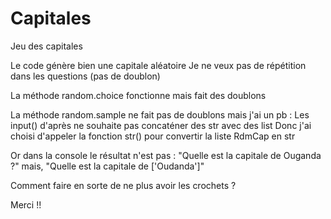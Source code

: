 # Capitales
Jeu des capitales

Le code génère bien une capitale aléatoire 
Je ne veux pas de répétition dans les questions (pas de doublon)

La méthode random.choice fonctionne mais fait des doublons

La méthode random.sample ne fait pas de doublons mais j'ai un pb :
    Les input() d'après ne souhaite pas concaténer des str avec des list
    Donc j'ai choisi d'appeler la fonction str() pour convertir la liste RdmCap en str

Or dans la console le résultat n'est pas : "Quelle est la capitale de Ouganda ?" mais, "Quelle est la capitale de ['Oudanda']"

Comment faire en sorte de ne plus avoir les crochets ? 

Merci !!
      
